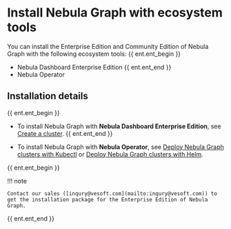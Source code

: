 # Install Nebula Graph with ecosystem tools

You can install the Enterprise Edition and Community Edition of Nebula Graph with the following ecosystem tools:
{{ ent.ent_begin }}
- Nebula Dashboard Enterprise Edition 
{{ ent.ent_end }}
- Nebula Operator

## Installation details

{{ ent.ent_begin }}
- To install Nebula Graph with **Nebula Dashboard Enterprise Edition**, see [Create a cluster](../../nebula-dashboard-ent/3.create-import-dashboard/1.create-cluster.md).
{{ ent.ent_end }}

- To install Nebula Graph with **Nebula Operator**, see [Deploy Nebula Graph clusters with Kubectl](../../nebula-operator/3.deploy-nebula-graph-cluster/3.1create-cluster-with-kubectl.md) or [Deploy Nebula Graph clusters with Helm](../../nebula-operator/3.deploy-nebula-graph-cluster/3.2create-cluster-with-helm.md).

{{ ent.ent_begin }}

!!! note

    Contact our sales ([inqury@vesoft.com](mailto:inqury@vesoft.com)) to get the installation package for the Enterprise Edition of Nebula Graph.

{{ ent.ent_end }}